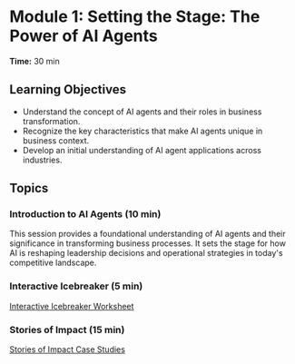 # Module 1: Setting the Stage: The Power of AI Agents

**Time:** 30 min

## Learning Objectives

*   Understand the concept of AI agents and their roles in business transformation.
*   Recognize the key characteristics that make AI agents unique in business context.
*   Develop an initial understanding of AI agent applications across industries.

## Topics

### Introduction to AI Agents (10 min)

This session provides a foundational understanding of AI agents and their significance in transforming business processes. It sets the stage for how AI is reshaping leadership decisions and operational strategies in today's competitive landscape.

### Interactive Icebreaker (5 min)

[Interactive Icebreaker Worksheet](Resources/worksheets/interactive-icebreaker.md)

### Stories of Impact (15 min)

[Stories of Impact Case Studies](Resources/stories/stories-of-impact.md)